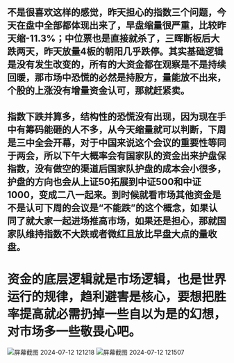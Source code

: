 ## 不是很喜欢这样的感觉，昨天担心的指数三个问题，今天在盘中全部都体现出来了，早盘缩量很严重，比较昨天缩-11.3%；中位票也是直接就杀了，三晖断板后大跌两天，昨天放量4板的朝阳几乎跌停。其实基础逻辑是没有发生改变的，所有的大资金都在观察是不是持续回暖，那市场中恐慌的必然是持股方，量能放不出来，个股的上涨没有增量资金认可，那就赶紧卖。
## 指数下跌并算多，结构性的恐慌没有出现，因为现在手中有筹码能砸的人不多，从今天缩量就可以判断，下周是三中全会开幕，对于中国来说这个会议的重要性等同于两会，所以下午大概率会有国家队的资金出来护盘保指数，没有做空的渠道后国家队护盘的成本会小很多，护盘的方向也会从上证50拓展到中证500和中证1000，变成二八一起来。到时候就看市场其他资金是不是认可下周的会议是“不能跌”的这个概念，如果认同了就大家一起进场推高市场，如果还是担心，那就国家队维持指数不大跌或者微红且放比早盘大点的量收盘。
# 资金的底层逻辑就是市场逻辑，也是世界运行的规律，趋利避害是核心，要想把胜率提高就必需扔掉一些自以为是的幻想，对市场多一些敬畏心吧。
![屏幕截图 2024-07-12 121218](https://github.com/user-attachments/assets/190edac3-5cc5-43bf-aa24-51df5b1a0f2d)
![屏幕截图 2024-07-12 121507](https://github.com/user-attachments/assets/68926d97-ff06-4038-8e04-b82cf97afe6d)
